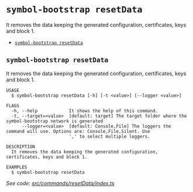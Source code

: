 `symbol-bootstrap resetData`
============================

It removes the data keeping the generated configuration, certificates, keys and block 1.

* [`symbol-bootstrap resetData`](#symbol-bootstrap-resetdata)

## `symbol-bootstrap resetData`

It removes the data keeping the generated configuration, certificates, keys and block 1.

```
USAGE
  $ symbol-bootstrap resetData [-h] [-t <value>] [--logger <value>]

FLAGS
  -h, --help            It shows the help of this command.
  -t, --target=<value>  [default: target] The target folder where the symbol-bootstrap network is generated
      --logger=<value>  [default: Console,File] The loggers the command will use. Options are: Console,File,Silent. Use
                        ',' to select multiple loggers.

DESCRIPTION
  It removes the data keeping the generated configuration, certificates, keys and block 1.

EXAMPLES
  $ symbol-bootstrap resetData
```

_See code: [src/commands/resetData/index.ts](https://github.com/nemneshia/symbol-bootstrap/blob/v2.0.1/src/commands/resetData/index.ts)_
